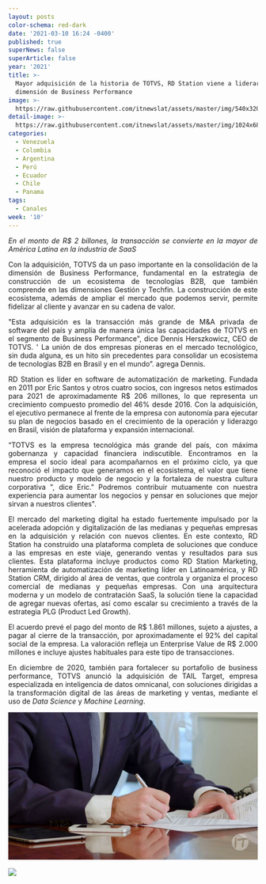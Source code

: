 ```yaml
---
layout: posts
color-schema: red-dark
date: '2021-03-10 16:24 -0400'
published: true
superNews: false
superArticle: false
year: '2021'
title: >-
  Mayor adquisición de la historia de TOTVS, RD Station viene a liderar la
  dimensión de Business Performance
image: >-
  https://raw.githubusercontent.com/itnewslat/assets/master/img/540x320/Firma-p.jpg
detail-image: >-
  https://raw.githubusercontent.com/itnewslat/assets/master/img/1024x680/Firma-g.jpg
categories:
  - Venezuela
  - Colombia
  - Argentina
  - Perú
  - Ecuador
  - Chile
  - Panama
tags:
  - Canales
week: '10'
---
```

<p style="text-align: justify;"><strong></strong></p>
<p style="text-align: justify;"><em>En el monto de R$ 2 billones, la transacción se convierte en la mayor de América Latina en la industria de SaaS</em></p>
<p style="text-align: justify;">Con la adquisición, TOTVS da un paso importante en la consolidación de la dimensión de Business Performance, fundamental en la estrategia de construcción de un ecosistema de tecnologías B2B, que también comprende en las dimensiones Gestión y Techfin. La construcción de este ecosistema, además de ampliar el mercado que podemos servir, permite fidelizar al cliente y avanzar en su cadena de valor.</p>
<p style="text-align: justify;">"Esta adquisición es la transacción más grande de M&amp;A privada de software del país y amplía de manera única las capacidades de TOTVS en el segmento de Business Performance", dice Dennis Herszkowicz, CEO de TOTVS. ' La unión de dos empresas pioneras en el mercado tecnológico, sin duda alguna, es un hito sin precedentes para consolidar un ecosistema de tecnologías B2B en Brasil y en el mundo”. agrega Dennis.</p>
<p style="text-align: justify;">RD Station es líder en software de automatización de marketing. Fundada en 2011 por Eric Santos y otros cuatro socios, con ingresos netos estimados para 2021 de aproximadamente R$ 206 millones, lo que representa un crecimiento compuesto promedio del 46% desde 2016. Con la adquisición, el ejecutivo permanece al frente de la empresa con autonomía para ejecutar su plan de negocios basado en el crecimiento de la operación y liderazgo en Brasil, visión de plataforma y expansión internacional.</p>
<p style="text-align: justify;">“TOTVS es la empresa tecnológica más grande del país, con máxima gobernanza y capacidad financiera indiscutible. Encontramos en la empresa el socio ideal para acompañarnos en el próximo ciclo, ya que reconoció el impacto que generamos en el ecosistema, el valor que tiene nuestro producto y modelo de negocio y la fortaleza de nuestra cultura corporativa ", dice Eric." Podremos contribuir mutuamente con nuestra experiencia para aumentar los negocios y pensar en soluciones que mejor sirvan a nuestros clientes".</p>
<p style="text-align: justify;">El mercado del marketing digital ha estado fuertemente impulsado por la acelerada adopción y digitalización de las medianas y pequeñas empresas en la adquisición y relación con nuevos clientes. En este contexto, RD Station ha construido una plataforma completa de soluciones que conduce a las empresas en este viaje, generando ventas y resultados para sus clientes. Esta plataforma incluye productos como RD Station Marketing, herramienta de automatización de marketing líder en Latinoamérica, y RD Station CRM, dirigido al área de ventas, que controla y organiza el proceso comercial de medianas y pequeñas empresas. Con una arquitectura moderna y un modelo de contratación SaaS, la solución tiene la capacidad de agregar nuevas ofertas, así como escalar su crecimiento a través de la estrategia PLG (Product Led Growth).</p>
<p style="text-align: justify;">El acuerdo prevé el pago del monto de R$ 1.861 millones, sujeto a ajustes, a pagar al cierre de la transacción, por aproximadamente el 92% del capital social de la empresa. La valoración refleja un Enterprise Value de R$ 2.000 millones e incluye ajustes habituales para este tipo de transacciones.</p>
<p style="text-align: justify;">En diciembre de 2020, también para fortalecer su portafolio de business performance, TOTVS anunció la adquisición de TAIL Target, empresa especializada en inteligencia de datos omnicanal, con soluciones dirigidas a la transformación digital de las áreas de marketing y ventas, mediante el uso de <em>Data Science </em>y <em>Machine Learning</em>.</p>

![](https://raw.githubusercontent.com/itnewslat/assets/master/img/540x320/Firma-p.jpg)

<img src="https://tracker.metricool.com/c3po.jpg?hash=56f88a41e39ab42c063cc51676587a04"/>
